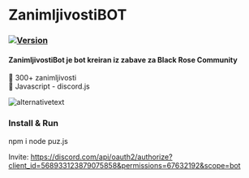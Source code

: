 # ZanimljivostiBOT

### [![Version](https://badge.fury.io/gh/tterb%2FHyde.svg)](https://badge.fury.io/gh/tterb%2FHyde)
#### ZanimljivostiBot je bot kreiran iz zabave za Black Rose Community

🤖 300+ zanimljivosti <br />
🤖 Javascript - discord.js <br />


![alternativetext](https://i.ibb.co/2vTbkyJ/Screenshot-20.png) <br />

### Install & Run <br />
npm i
node puz.js

Invite: https://discord.com/api/oauth2/authorize?client_id=568933123879075858&permissions=67632192&scope=bot

